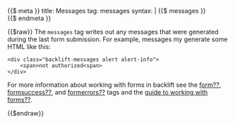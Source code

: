 {{$ meta }}
title: Messages
tag: messages
syntax: |
    {{$&nbsp;messages&nbsp;}}<br>
{{$ endmeta }} 

{{$raw}}
The `messages` tag writes out any messages that were generated during the last form submission. For example, messages my generate some HTML like this:

    <div class="backlift-messages alert alert-info">
    	<span>not authorized<span>
    </div> 

For more information about working with forms in backlift see the [form??](), [formsuccess??](), and [formerrors??]() tags and the [guide to working with forms??]().

{{$endraw}}





